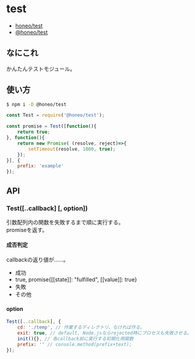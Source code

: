 # test
* [honeo/test](https://github.com/honeo/test)  
* [@honeo/test](https://www.npmjs.com/package/@honeo/test)

## なにこれ
かんたんテストモジュール。

## 使い方
```sh
$ npm i -D @honeo/test
```
```js
const Test = require('@honeo/test');

const promise = Test([function(){
	return true;
}, function(){
	return new Promise( (resolve, reject)=>{
	    setTimeout(resolve, 1000, true);
	});
}], {
	prefix: 'example'
});
```

## API

### Test([..callback] [, option])
引数配列内の関数を失敗するまで順に実行する。  
promiseを返す。

#### 成否判定
callbackの返り値が……。
* 成功
 * true, promise{[[state]]: "fulfilled", [[value]]: true}
* 失敗
 * その他

#### option
```js
Test([..callback], {
	cd: './temp', // 作業するディレクトリ、なければ作る。
	exit: true, // default, Node.jsならrejected時にプロセスも失敗させる。
	init(){}, // 各callback前に実行する初期化用関数
	prefix: '' // console.method(prefix+text);
});
```
